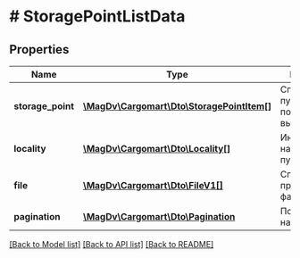 # # StoragePointListData

## Properties

Name | Type | Description | Notes
------------ | ------------- | ------------- | -------------
**storage_point** | [**\MagDv\Cargomart\Dto\StoragePointItem[]**](StoragePointItemDiff.md) | Список пунктов погрузки/выгрузки |
**locality** | [**\MagDv\Cargomart\Dto\Locality[]**](Locality.md) | Информация о населенных пунктах | [optional]
**file** | [**\MagDv\Cargomart\Dto\FileV1[]**](FileV1.md) | Список прикрепленных файлов | [optional]
**pagination** | [**\MagDv\Cargomart\Dto\Pagination**](Pagination.md) | Постраничная навигация |

[[Back to Model list]](../../README.md#models) [[Back to API list]](../../README.md#endpoints) [[Back to README]](../../README.md)
